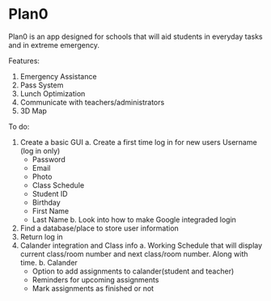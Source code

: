 # Plan0
Plan0 is an app designed for schools that will aid students in everyday tasks and in extreme emergency. 

Features:
1. Emergency Assistance
2. Pass System
3. Lunch Optimization
4. Communicate with teachers/administrators
5. 3D Map

To do:
1. Create a basic GUI
  a. Create a first time log in for new users
     Username (log in only)
    - Password
    - Email
    - Photo
    - Class Schedule
    - Student ID
    - Birthday
    - First Name
    - Last Name
  b. Look into how to make Google integraded login
  3. Find a database/place to store user information
  4. Return log in
2. Calander integration and Class info
  a. Working Schedule that will display current class/room number and next class/room number. Along with time. 
  b. Calander
    - Option to add assignments to calander(student and teacher)
    - Reminders for upcoming assignments
    - Mark assignments as finished or not
    
